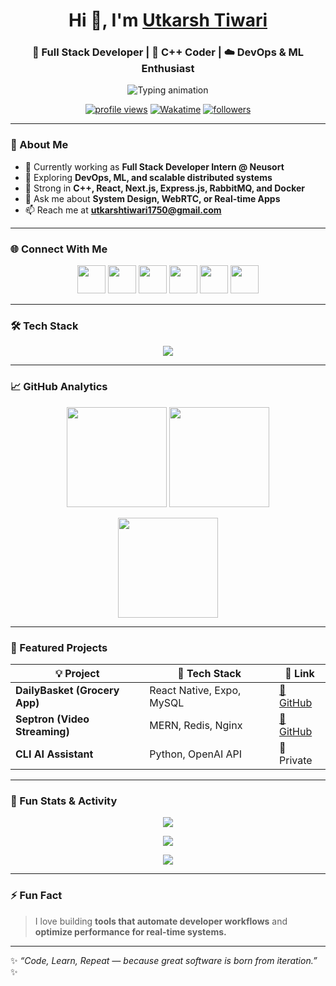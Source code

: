 <!-- Profile Header -->
<h1 align="center">Hi 👋, I'm <a href="https://portfolio-alpha-blond-12.vercel.app/" target="_blank">Utkarsh Tiwari</a></h1>
<h3 align="center">🚀 Full Stack Developer | 🧠 C++ Coder | ☁️ DevOps & ML Enthusiast</h3>

<p align="center">
  <img src="https://readme-typing-svg.demolab.com?font=Fira+Code&weight=500&size=22&pause=1000&color=00C2FF&center=true&vCenter=true&width=700&lines=Building+scalable+apps+%F0%9F%9A%80;Loving+React%2C+Next.js%2C+and+Cloud+DevOps+☁️;Turning+ideas+into+production-ready+solutions+💡" alt="Typing animation" />
</p>

<!-- Badges -->
<p align="center">
  <a href="https://github.com/UtkarshTiwari1750"><img src="https://komarev.com/ghpvc/?username=UtkarshTiwari1750&style=for-the-badge&color=0e75b6" alt="profile views" /></a>
  <a href="https://wakatime.com/@utkarsh1750"><img src="https://wakatime.com/badge/user/@utkarsh1750.svg?style=for-the-badge" alt="Wakatime" /></a>
  <a href="https://github.com/UtkarshTiwari1750?tab=followers"><img src="https://img.shields.io/github/followers/UtkarshTiwari1750?style=for-the-badge&logo=github" alt="followers" /></a>
</p>

---

### 🌱 About Me
- 🔭 Currently working as **Full Stack Developer Intern @ Neusort**
- 🧩 Exploring **DevOps, ML, and scalable distributed systems**
- 🧠 Strong in **C++, React, Next.js, Express.js, RabbitMQ, and Docker**
- 💬 Ask me about **System Design, WebRTC, or Real-time Apps**
- 📫 Reach me at **utkarshtiwari1750@gmail.com**

---

### 🌐 Connect With Me
<p align="center">
  <a href="https://linkedin.com/in/utkarsh-tiwari-1a4b91256"><img src="https://skillicons.dev/icons?i=linkedin" width="45px"/></a>
  <a href="https://twitter.com/utkarsh1750"><img src="https://skillicons.dev/icons?i=twitter" width="45px"/></a>
  <a href="https://leetcode.com/u/utkarshtiwari1750"><img src="https://raw.githubusercontent.com/rahuldkjain/github-profile-readme-generator/master/src/images/icons/Social/leet-code.svg" width="45px"/></a>
  <a href="https://www.codechef.com/users/utkarsh1750"><img src="https://cdn.jsdelivr.net/npm/simple-icons@v3/icons/codechef.svg" width="45px"/></a>
  <a href="https://codeforces.com/profile/utkarsh1750"><img src="https://codeforces.com//codeforces.org/s/92858/android-icon-192x192.png" width="45px"/></a>
  <a href="https://utkarsh-tiwari.vercel.app/"><img src="https://skillicons.dev/icons?i=vercel" width="45px"/></a>
</p>

---

### 🛠️ Tech Stack
<p align="center">
  <img src="https://skillicons.dev/icons?i=cpp,python,typescript,javascript,java,react,nextjs,redux,express,nodejs,mongodb,postgresql,mysql,docker,linux,tailwind,git,nginx,prisma,postman" />
</p>

---

### 📈 GitHub Analytics
<p align="center">
  <img src="https://github-readme-stats.vercel.app/api?username=UtkarshTiwari1750&show_icons=true&theme=tokyonight&hide_border=true" height="160" />
  <img src="https://github-readme-streak-stats.herokuapp.com/?user=UtkarshTiwari1750&theme=tokyonight&hide_border=true" height="160" />
</p>

<p align="center">
  <img src="https://github-readme-stats.vercel.app/api/top-langs/?username=UtkarshTiwari1750&layout=compact&theme=tokyonight&hide_border=true" height="160" />
</p>

---

### 🧩 Featured Projects
| 💡 Project | 🧰 Tech Stack | 🔗 Link |
|-------------|---------------|----------|
| **DailyBasket (Grocery App)** | React Native, Expo, MySQL | [🔗 GitHub](https://github.com/UtkarshTiwari1750/grocery-app) |
| **Septron (Video Streaming)** | MERN, Redis, Nginx | [🔗 GitHub](https://github.com/UtkarshTiwari1750/Septron) |
| **CLI AI Assistant** | Python, OpenAI API | 🚀 Private |

---

### 🧮 Fun Stats & Activity
<p align="center">
  <img src="https://github-profile-trophy.vercel.app/?username=UtkarshTiwari1750&theme=algolia&no-frame=true&row=1&column=6" />
</p>

<p align="center">
  <img src="https://github-contributor-stats.vercel.app/api?username=UtkarshTiwari1750&limit=5&theme=tokyonight&combine_all_yearly_contributions=true" />
</p>

<p align="center">
  <img src="https://github-readme-activity-graph.vercel.app/graph?username=UtkarshTiwari1750&theme=react-dark&hide_border=true" />
</p>

---

### ⚡ Fun Fact
> I love building **tools that automate developer workflows** and **optimize performance for real-time systems.**

---

✨ _“Code, Learn, Repeat — because great software is born from iteration.”_ ✨

